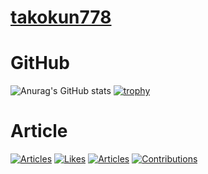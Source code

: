 # [takokun778](https://takokun778.vercel.app/)

# GitHub
![Anurag's GitHub stats](https://github-readme-stats.vercel.app/api?username=takokun778&show_icons=true&theme=onedark)
[![trophy](https://github-profile-trophy.vercel.app/?username=takokun778&theme=onedark)](https://github.com/takokun778/github-profile-trophy)

# Article
[![Articles](https://badgen.org/img/zenn/takokun/articles?style=plastic)](https://zenn.dev/takokun)
[![Likes](https://badgen.org/img/zenn/takokun/likes?style=plastic)](https://zenn.dev/takokun)
[![Articles](https://badgen.org/img/qiita/takokun778/articles?style=plastic)](https://qiita.com/takokun778)
[![Contributions](https://badgen.org/img/qiita/takokun778/contributions?style=plastic)](https://qiita.com/takokun778)
